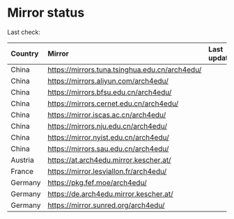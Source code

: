 <script src="./time.js"></script>
# Mirror status
Last check: <script type="text/javascript">localize(1715995150.452367);</script>

|Country|Mirror|Last update|
|:------|:-----|:----------|
|China|https://mirrors.tuna.tsinghua.edu.cn/arch4edu/|<script type="text/javascript">localize(1715970849);</script>|
|China|https://mirrors.aliyun.com/arch4edu/|<script type="text/javascript">localize(1715927622);</script>|
|China|https://mirrors.bfsu.edu.cn/arch4edu/|<script type="text/javascript">localize(1715927622);</script>|
|China|https://mirrors.cernet.edu.cn/arch4edu/|<script type="text/javascript">localize(1715970849);</script>|
|China|https://mirror.iscas.ac.cn/arch4edu/|<script type="text/javascript">localize(1715970849);</script>|
|China|https://mirrors.nju.edu.cn/arch4edu/|<script type="text/javascript">localize(1715884286);</script>|
|China|https://mirror.nyist.edu.cn/arch4edu/|<script type="text/javascript">localize(1715927622);</script>|
|China|https://mirrors.sau.edu.cn/arch4edu/|<script type="text/javascript">localize(1715970849);</script>|
|Austria|https://at.arch4edu.mirror.kescher.at/|<script type="text/javascript">localize(1715970849);</script>|
|France|https://mirror.lesviallon.fr/arch4edu/|<script type="text/javascript">localize(1715970849);</script>|
|Germany|https://pkg.fef.moe/arch4edu/|<script type="text/javascript">localize(1715970849);</script>|
|Germany|https://de.arch4edu.mirror.kescher.at/|<script type="text/javascript">localize(1715970849);</script>|
|Germany|https://mirror.sunred.org/arch4edu/|<script type="text/javascript">localize(1715970849);</script>|

<script src="./tablefilter/tablefilter.js"></script>
<script src="./table.js"></script>